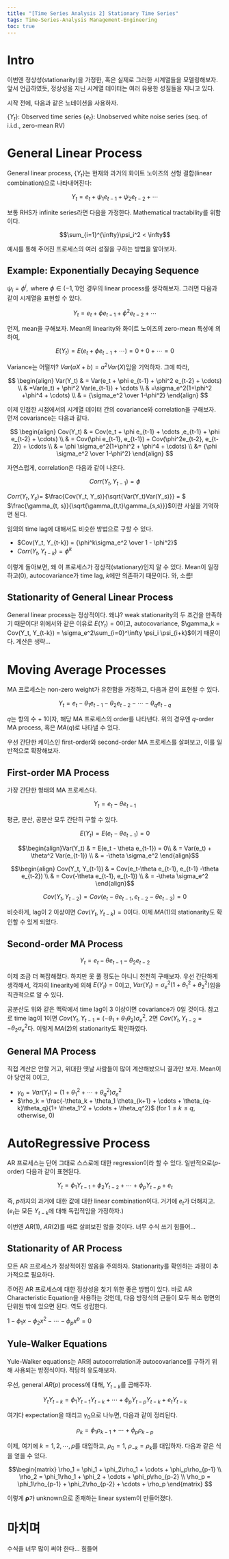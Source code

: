 ```yaml
---
title: "[Time Series Analysis 2] Stationary Time Series"
tags: Time-Series-Analysis Management-Engineering
toc: true
---
```


# Intro
이번엔 정상성(stationarity)을 가정한, 혹은 실제로 그러한 시계열들을 모델링해보자. 앞서 언급하였듯, 정상성을 지닌 시계열 데이터는 여러 유용한 성질들을 지니고 있다. 

시작 전에, 다음과 같은 노테이션을 사용하자.

{$Y_t$}: Observed time series
{$e_t$}: Unobserved white noise series (seq. of i.i.d., zero-mean RV)


# General Linear Process
General linear process, {$Y_t$}는 현재와 과거의 화이트 노이즈의 선형 결합(linear combination)으로 나타내어진다:

$$Y_t = e_t + \psi_1e_{t-1}+\psi_2e_{t-2} + \cdots$$

보통 RHS가 infinite series라면 다음을 가정한다. Mathematical tractability를 위함이다.

$$\sum_{i=1}^{\infty}\psi_i^2 < \infty$$

예시를 통해 주어진 프로세스의 여러 성질을 구하는 방법을 알아보자.

## Example: Exponentially Decaying Sequence
$\psi_i = \phi^i, \text{ where } \phi \in (-1, 1)$인 경우의 linear process를 생각해보자. 그러면 다음과 같이 시계열을 표현할 수 있다.

$$ Y_t = e_t + \phi e_{t-1} + \phi^2 e_{t-2} + \cdots$$

먼저, mean을 구해보자. Mean의 linearity와 화이트 노이즈의 zero-mean 특성에 의하여, 

$$E(Y_t) = E(e_t + \phi e_{t-1} + \cdots) = 0 + 0 + \cdots = 0$$

Variance는 어떨까? $Var(aX+b) = a^2Var(X)$임을 기억하자. 그에 따라,

$$
 \begin{align} Var(Y_t) & = Var(e_t + \phi e_{t-1} + \phi^2 e_{t-2} + \cdots) \\
& =Var(e_t) + \phi^2 Var(e_{t-1}) + \cdots \\
& =\sigma_e^2(1+\phi^2 +\phi^4 + \cdots) \\
& = {\sigma_e^2 \over 1-\phi^2}
\end{align}
$$


이제 인접한 시점에서의 시계열 데이터 간의 covariance와 correlation을 구해보자. 먼저 covariance는 다음과 같다.

$$ \begin{align} Cov(Y_t) 
& = Cov(e_t + \phi e_{t-1} + \cdots ,e_{t-1} + \phi e_{t-2} + \cdots) \\ 
& = Cov(\phi e_{t-1}, e_{t-1}) + Cov(\phi^2e_{t-2}, e_{t-2}) + \cdots \\
& = \phi \sigma_e^2(1+\phi^2 + \phi^4 + \cdots) \\
&= {\phi \sigma_e^2 \over 1-\phi^2}
\end{align}
$$

자연스럽게, correlation은 다음과 같이 나온다.

$$ Corr(Y_t, Y_{t-1}) = \phi
$$

$Corr(Y_t, Y_s) =$ $\frac{Cov(Y_t, Y_s)}{\sqrt{Var(Y_t)Var(Y_s)}} = $ $\frac{\gamma_{t, s}}{\sqrt{\gamma_{t,t}\gamma_{s,s}}}$이란 사실을 기억하면 된다.

임의의 time lag에 대해서도 비슷한 방법으로 구할 수 있다.

- $Cov(Y_t, Y_{t-k}) = {\phi^k\sigma_e^2 \over 1 - \phi^2}$
- $Corr(Y_t, Y_{t-k}) = \phi^k$
  
이렇게 돌아보면, 왜 이 프로세스가 정상적(stationary)인지 알 수 있다. Mean이 일정하고(0), autocovariance가 time lag, $k$에만 의존하기 때문이다. 와, 소름!

## Stationarity of General Linear Process
General linear process는 정상적이다. 왜냐? weak stationarity의 두 조건을 만족하기 때문이다! 위에서와 같은 이유로 $E(Y_t) = 0$이고, autocovariance, $\gamma_k = Cov(Y_t, Y_{t-k}) = \sigma_e^2\sum_{i=0}^\infty \psi_i \psi_{i+k}$이기 때문이다. 계산은 생략...


# Moving Average Processes
MA 프로세스는 non-zero weight가 유한함을 가정하고, 다음과 같이 표현될 수 있다.

$$Y_t = e_t - \theta_1e_{t-1} - \theta_2e_{t-2} - \cdots - \theta_qe_{t-q}$$

$q$는 항의 수 + 1이자, 해당 MA 프로세스의 order를 나타낸다. 위의 경우엔 $q$-order MA process, 혹은 $MA(q)$로 나타낼 수 있다.

우선 간단한 케이스인 first-order와 second-order MA 프로세스를 살펴보고, 이를 일반적으로 확장해보자.

## First-order MA Process
가장 간단한 형태의 MA 프로세스다. 

$$Y_t = e_t - \theta e_{t-1}$$

평균, 분산, 공분산 모두 간단히 구할 수 있다.

$$E(Y_t) = E(e_t - \theta e_{t-1}) = 0$$

$$\begin{align}Var(Y_t)  & = E(e_t - \theta e_{t-1}) = 0\\
& = Var(e_t) + \theta^2 Var(e_{t-1}) \\
& = -\theta \sigma_e^2 \end{align}$$

$$\begin{align} Cov(Y_t, Y_{t-1})
& = Cov(e_t-\theta e_{t-1}, e_{t-1} -\theta e_{t-2}) \\
& = Cov(-\theta e_{t-1}, e_{t-1}) \\
& = -\theta \sigma_e^2
\end{align}$$

$$ Cov(Y_t, Y_{t-2}) = Cov(e_t-\theta e_{t-1}, e_{t-2} - \theta e_{t-3}) = 0$$ 

비슷하게, lag이 2 이상이면 $Cov(Y_t, Y_{t-k}) = 0$이다. 이제 $MA(1)$의 stationarity도 확인할 수 있게 되었다.


## Second-order MA Process

$$Y_t = e_t - \theta e_{t-1} - \theta_2 e_{t-2}$$

이제 조금 더 복잡해졌다. 하지만 못 풀 정도는 아니니 천천히 구해보자. 우선 간단하게 생각해서, 각자의 linearity에 의해 $E(Y_t) = 0$이고, $Var(Y_t)= \sigma_e^2 (1 + \theta_1^2 + \theta_2^2)$임을 직관적으로 알 수 있다. 

공분산도 위와 같은 맥락에서 time lag이 3 이상이면 covariance가 0일 것이다. 참고로 time lag이 1이면 $Cov(Y_t, Y_{t-1}= (-\theta_1 + \theta_1 \theta_2)\sigma_e^2$, 2면 $Cov(Y_t, Y_{t-2} = -\theta_2 \sigma_e^2$다. 이렇게 $MA(2)$의 stationarity도 확인하였다.


## General MA Process
직접 계산은 안할 거고, 위대한 옛날 사람들이 많이 계산해놨으니 결과만 보자. Mean이야 당연히 0이고,

- $\gamma_0 = Var(Y_t) = (1+ \theta_1^2 + \cdots + \theta_q^2)\sigma_e^2$
- $\rho_k = \frac{-\theta_k + \theta_1 \theta_{k+1} + \cdots + \theta_{q-k}\theta_q}{1+ \theta_1^2 + \cdots + \theta_q^2}$ (for $1 \le k \le q$, otherwise, $0$)


# AutoRegressive Process
AR 프로세스는 단어 그대로 스스로에 대한 regression이라 할 수 있다. 일반적으로($p$-order) 다음과 같이 표현된다.

$$Y_t = \phi_1Y_{t-1} + \phi_2Y_{t-2} + \cdots + \phi_pY_{t-p} + e_t$$

즉, $p$까지의 과거에 대한 값에 대한 linear combination이다. 거기에 $e_t$가 더해지고. ($e_t$는 모든 $Y_{t-k}$에 대해 독립적임을 가정하자.)

이번엔 $AR(1)$, $AR(2)$를 따로 살펴보진 않을 것이다. 너무 수식 쓰기 힘들어...

## Stationarity of AR Process
모든 AR 프로세스가 정상적이진 않음을 주의하자. Stationarity를 확인하는 과정이 추가적으로 필요하다.

주어진 AR 프로세스에 대한 정상성을 찾기 위한 좋은 방법이 있다. 바로 AR Characteristic Equation을 사용하는 것인데, 다음 방정식의 근들이 모두 복소 평면의 단위원 밖에 있으면 된다. 역도 성립한다.

$1-\phi_1x - \phi_2x^2 - \cdots - \phi_p x^p = 0$

## Yule-Walker Equations
Yule-Walker equations는 AR의 autocorrelation과 autocovariance를 구하기 위해 사용되는 방정식이다. 적당히 유도해보자.

우선, general $AR(p)$ process에 대해, $Y_{t-k}$를 곱해주자.

$$Y_tY_{t-k} = \phi_1Y_{t-1}Y_{t-k} + \cdots + \phi_pY_{t-p}Y_{t-k} + e_tY_{t-k} $$

여기다 expectation을 때리고 $\gamma_0$으로 나누면, 다음과 같이 정리된다.

$$\rho_k = \phi_1\rho_{k-1} + \cdots + \phi_p\rho_{k-p}$$

이제, 여기에 $k=1,2,\cdots,p$를 대입하고, $\rho_0 = 1$, $\rho_{-k} = \rho_k$를 대입하자. 다음과 같은 식을 얻을 수 있다.

$$\begin{matrix}
\rho_1 = \phi_1 + \phi_2\rho_1 + \cdots + \phi_p\rho_{p-1} \\
\rho_2 = \phi_1\rho_1 + \phi_2 + \cdots + \phi_p\rho_{p-2} \\
\rho_p = \phi_1\rho_{p-1} + \phi_2\rho_{p-2} + \cdots + \rho_p
\end{matrix}
$$

이렇게 $\mathbf \rho$가 unknown으로 존재하는 linear system이 만들어졌다.

# 마치며
수식을 너무 많이 써야 한다... 힘들어